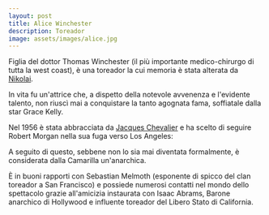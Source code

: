 ```yaml
---
layout: post
title: Alice Winchester
description: Toreador
image: assets/images/alice.jpg
---
```


Figlia del dottor Thomas Winchester (il più importante medico-chirurgo di tutta la west coast), è una toreador la cui memoria è stata alterata da [Nikolai](../pg/nikolai).

In vita fu un'attrice che, a dispetto della notevole avvenenza e l'evidente talento, non riuscì mai a conquistare la tanto agognata fama, soffiatale dalla star Grace Kelly.

Nel 1956 è stata abbracciata da [Jacques Chevalier](../pg/jacques) e ha scelto di seguire Robert Morgan nella sua fuga verso Los Angeles: 

A seguito di questo, sebbene non lo sia mai diventata formalmente, è considerata dalla Camarilla un'anarchica.

È in buoni rapporti con Sebastian Melmoth (esponente di spicco del clan toreador a San Francisco) e possiede numerosi contatti nel mondo dello spettacolo grazie all'amicizia instaurata con Isaac Abrams, Barone anarchico di Hollywood e influente toreador del Libero Stato di California.